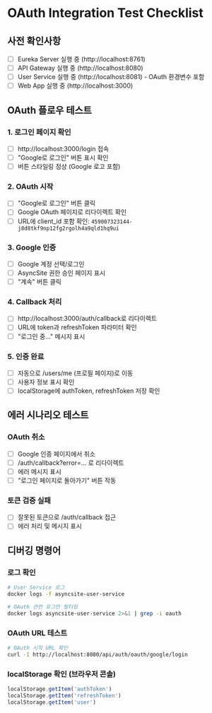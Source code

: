 # OAuth Integration Test Checklist

## 사전 확인사항
- [ ] Eureka Server 실행 중 (http://localhost:8761)
- [ ] API Gateway 실행 중 (http://localhost:8080)
- [ ] User Service 실행 중 (http://localhost:8081) - OAuth 환경변수 포함
- [ ] Web App 실행 중 (http://localhost:3000)

## OAuth 플로우 테스트

### 1. 로그인 페이지 확인
- [ ] http://localhost:3000/login 접속
- [ ] "Google로 로그인" 버튼 표시 확인
- [ ] 버튼 스타일링 정상 (Google 로고 포함)

### 2. OAuth 시작
- [ ] "Google로 로그인" 버튼 클릭
- [ ] Google OAuth 페이지로 리다이렉트 확인
- [ ] URL에 client_id 포함 확인: `459007323144-j8d8tkf9np12fg2rgolh4a9qld1hq9ui`

### 3. Google 인증
- [ ] Google 계정 선택/로그인
- [ ] AsyncSite 권한 승인 페이지 표시
- [ ] "계속" 버튼 클릭

### 4. Callback 처리
- [ ] http://localhost:3000/auth/callback로 리다이렉트
- [ ] URL에 token과 refreshToken 파라미터 확인
- [ ] "로그인 중..." 메시지 표시

### 5. 인증 완료
- [ ] 자동으로 /users/me (프로필 페이지)로 이동
- [ ] 사용자 정보 표시 확인
- [ ] localStorage에 authToken, refreshToken 저장 확인

## 에러 시나리오 테스트

### OAuth 취소
- [ ] Google 인증 페이지에서 취소
- [ ] /auth/callback?error=... 로 리다이렉트
- [ ] 에러 메시지 표시
- [ ] "로그인 페이지로 돌아가기" 버튼 작동

### 토큰 검증 실패
- [ ] 잘못된 토큰으로 /auth/callback 접근
- [ ] 에러 처리 및 메시지 표시

## 디버깅 명령어

### 로그 확인
```bash
# User Service 로그
docker logs -f asyncsite-user-service

# OAuth 관련 로그만 필터링
docker logs asyncsite-user-service 2>&1 | grep -i oauth
```

### OAuth URL 테스트
```bash
# OAuth 시작 URL 확인
curl -I http://localhost:8080/api/auth/oauth/google/login
```

### localStorage 확인 (브라우저 콘솔)
```javascript
localStorage.getItem('authToken')
localStorage.getItem('refreshToken')
localStorage.getItem('user')
```